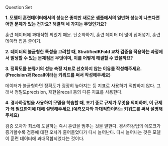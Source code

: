 Question Set

**1. 모델이 훈련데이터에서의 성능은 좋지만 새로운 샘플에서의 일반화 성능이 나쁘다면 어떤 문제가 있는 건가요? 해결책 세 가지는 무엇인가요?**

훈련 데이터에 과대적합 되었기 때문. 단순화하기, 훈련 데이터 더 많이 집어넣기, 훈련 데이터 잡음 줄이기.

   
**2. 데이터의 불균형한 특성을 고려할 때, StratifiedKFold 교차 검증을 적용하는 과정에서 발생할 수 있는 문제점은 무엇이며, 이를 어떻게 해결할 수 있을까요?**
  

   
**3. 정확도를 분류기의 성능 측정 지표로 선호하지 않는 이유를 작성해주세요. (Precision과 Recall이라는 키워드를 써서 작성해주세요)**

   데이터가 불균형하면 정확도가 굉장히 높아지는 등 지표로 사용하기 적합하지 않다. 그래서 정밀도precision, 재현율recall 등의 다른 지표를 사용한다. 

   
**4. 경사하강법을 사용하여 모델을 학습할 때, 조기 종료 규제가 무엇을 의미하며, 이 규제가 왜 필요한지에 대해 설명해주세요.(예측오차와 과대적합이라는 키워드를 써서 설명해주세요)**
   
   검증 오차가 최소에 도달하는 즉시 훈련을 멈추는 것을 말한다. 경사하강법의 에포크가 증가할수록 검증에 대한 오차가 줄어들었다가 다시 늘어난다.
   다시 늘어나는 것은 모델이 훈련 데이터에 과대적합되었다는 것이다.
